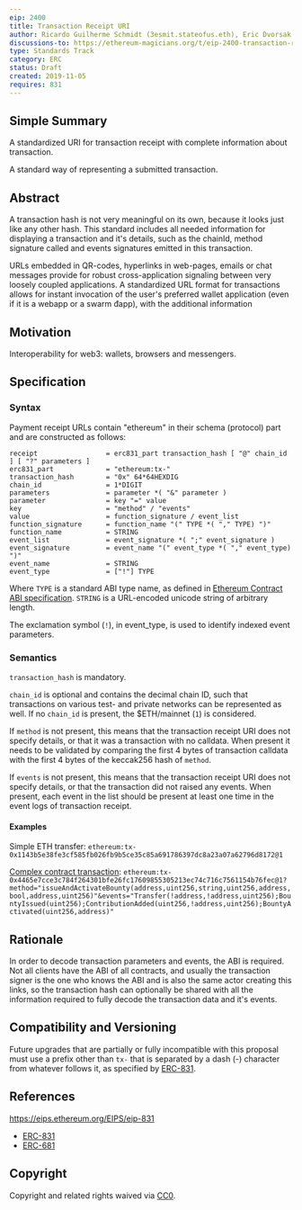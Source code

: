 ```yaml
---
eip: 2400
title: Transaction Receipt URI
author: Ricardo Guilherme Schmidt (3esmit.stateofus.eth), Eric Dvorsak (yenda.stateofus.eth)
discussions-to: https://ethereum-magicians.org/t/eip-2400-transaction-receipt-uri/
type: Standards Track
category: ERC
status: Draft
created: 2019-11-05
requires: 831
---
```


## Simple Summary

A standardized URI for transaction receipt with complete information about transaction.

A standard way of representing a submitted transaction.

## Abstract
A transaction hash is not very meaningful on its own, because it looks just like any other hash. This standard includes all needed information for displaying a transaction and it's details, such as the chainId, method signature called and events signatures emitted in this transaction.  

URLs embedded in QR-codes, hyperlinks in web-pages, emails or chat messages provide for robust cross-application signaling between very loosely coupled applications. A standardized URL format for transactions allows for instant invocation of the user's preferred wallet application (even if it is a webapp or a swarm đapp), with the additional information

## Motivation

Interoperability for web3: wallets, browsers and messengers.

## Specification

### Syntax

Payment receipt URLs contain "ethereum" in their schema (protocol) part and are constructed as follows:

    receipt                 = erc831_part transaction_hash [ "@" chain_id ] [ "?" parameters ]
    erc831_part             = "ethereum:tx-" 
    transaction_hash        = "0x" 64*64HEXDIG 
    chain_id                = 1*DIGIT
    parameters              = parameter *( "&" parameter )
    parameter               = key "=" value
    key                     = "method" / "events"
    value                   = function_signature / event_list
    function_signature      = function_name "(" TYPE *( "," TYPE) ")"
    function_name           = STRING
    event_list              = event_signature *( ";" event_signature )
    event_signature         = event_name "(" event_type *( "," event_type) ")"
    event_name              = STRING
    event_type              = ["!"] TYPE


Where `TYPE` is a standard ABI type name, as defined in [Ethereum Contract ABI specification](https://solidity.readthedocs.io/en/develop/abi-spec.html). `STRING` is a URL-encoded unicode string of arbitrary length.

The exclamation symbol (`!`), in event_type, is used to identify indexed event parameters. 

### Semantics

`transaction_hash` is mandatory.

`chain_id` is optional and contains the decimal chain ID, such that transactions on various test- and private networks can be represented as well. If no `chain_id` is present, the $ETH/mainnet (`1`) is considered.

If `method` is not present, this means that the transaction receipt URI does not specify details, or that it was a transaction with no calldata. When present it needs to be validated by comparing the first 4 bytes of transaction calldata with the first 4 bytes of the keccak256 hash of `method`. 

If `events` is not present, this means that the transaction receipt URI does not specify details, or that the transaction did not raised any events. When present, each event in the list should be present at least one time in the event logs of transaction receipt.

#### Examples

Simple ETH transfer: 
`ethereum:tx-0x1143b5e38fe3cf585fb026fb9b5ce35c85a691786397dc8a23a07a62796d8172@1`

[Complex contract transaction](https://etherscan.io/tx/0x4465e7cce3c784f264301bfe26fc17609855305213ec74c716c7561154b76fec#eventlog): 
`ethereum:tx-0x4465e7cce3c784f264301bfe26fc17609855305213ec74c716c7561154b76fec@1?method="issueAndActivateBounty(address,uint256,string,uint256,address,bool,address,uint256)"&events="Transfer(!address,!address,uint256);BountyIssued(uint256);ContributionAdded(uint256,!address,uint256);BountyActivated(uint256,address)"`

## Rationale

In order to decode transaction parameters and events, the ABI is required. Not all clients have the ABI of all contracts, and usually the transaction signer is the one who knows the ABI and is also the same actor creating this links, so the transaction hash can optionally be shared with all the information required to fully decode the transaction data and it's events.

## Compatibility and Versioning

Future upgrades that are partially or fully incompatible with this proposal must use a prefix other than `tx-` that is separated by a dash (-) character from whatever follows it, as specified by [ERC-831].

## References

https://eips.ethereum.org/EIPS/eip-831
* [ERC-831]
* [ERC-681]

## Copyright

Copyright and related rights waived via [CC0](https://creativecommons.org/publicdomain/zero/1.0/).

[ERC-831]: https://eips.ethereum.org/EIPS/eip-831
[ERC-681]: https://eips.ethereum.org/EIPS/eip-681
